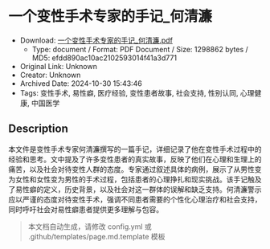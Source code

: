 # 一个变性手术专家的手记_何清濂

- Download: [一个变性手术专家的手记_何清濂.pdf](一个变性手术专家的手记_何清濂.pdf)
    - Type: document / Format: PDF Document / Size: 1298862 bytes / MD5: efdd890ac10ac2102593014f41a3d771
- Original Link: Unknown
- Creator: Unknown
- Archived Date: 2024-10-30 15:43:46
- Tags: 变性手术, 易性癖, 医疗经验, 变性患者故事, 社会支持, 性别认同, 心理健康, 中国医学

## Description

本文件是变性手术专家何清濂撰写的一篇手记，详细记录了他在变性手术过程中的经验和思考。文中提及了许多变性患者的真实故事，反映了他们在心理和生理上的痛苦，以及社会对待变性人群的态度。专家通过叙述具体的病例，展示了从男性变为女性和女性变为男性的手术过程，包括患者的心理挣扎和现实挑战。该手记触及了易性癖的定义，历史背景，以及社会对这一群体的误解和缺乏支持。何清濂警示应以严谨的态度对待变性手术，强调不同患者需要的个性化心理治疗和社会支持，同时呼吁社会对易性癖患者提供更多理解与包容。

> 本文档自动生成，请修改 config.yml 或 .github/templates/page.md.template 模板
